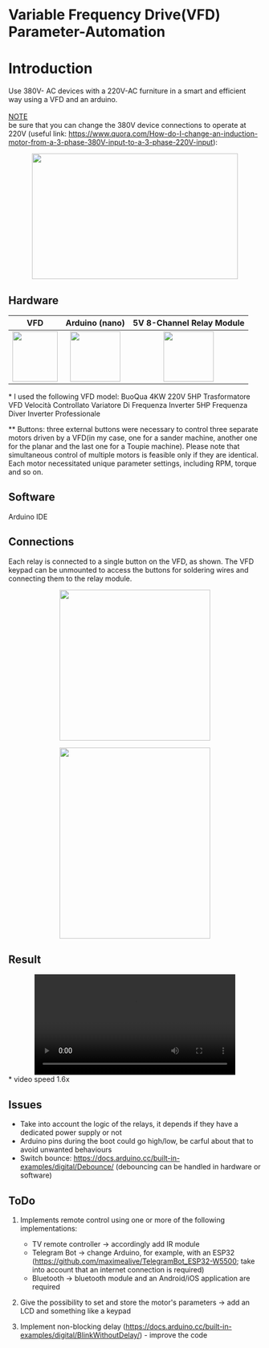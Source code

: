 # Variable Frequency Drive(VFD) Parameter-Automation

# Introduction
Use 380V- AC devices with a 220V-AC furniture in a smart and efficient way using a VFD and an arduino.<br><br>
<ins> NOTE </ins> <br>
be sure that you can change the 380V device connections to operate at 220V (useful link: https://www.quora.com/How-do-I-change-an-induction-motor-from-a-3-phase-380V-input-to-a-3-phase-220V-input):<br>

<p align="center">
  <img width="410" height="250" src="https://github.com/user-attachments/assets/c3fd1e39-4385-490a-90b2-c47ab7d462c4">
</p>

## Hardware
VFD             |  Arduino (nano)             |5V 8-Channel Relay Module  |
:-------------------------:|:-------------------------:|:-------------------------:|
<img src="https://github.com/user-attachments/assets/d701328b-6d08-44ea-a0f6-a48747c7c25a" width="90" height="100" />  |  <img src="https://github.com/user-attachments/assets/fdc74bed-b436-4e63-b077-62585f0678e6" width="100" height="100" />  |<img src="https://github.com/user-attachments/assets/246276cd-cc9f-41c6-be08-7d0bec98bc00" width="100" height="100" />  | 

\* I used the following VFD model: BuoQua 4KW 220V 5HP Trasformatore VFD Velocità Controllato Variatore Di Frequenza Inverter 5HP Frequenza Diver Inverter Professionale

** Buttons: three external buttons were necessary to control three separate motors driven by a VFD(in my case, one for a sander machine, another one for the planar and the last one for a Toupie machine). Please note that simultaneous control of multiple motors is feasible only if they are identical. Each motor necessitated unique parameter settings, including RPM, torque and so on.

## Software
Arduino IDE

## Connections
Each relay is connected to a single button on the VFD, as shown. The VFD keypad can be unmounted to access the buttons for soldering wires and connecting them to the relay module.
<p align="center">
  <img src="https://github.com/user-attachments/assets/6eb61700-b27b-497e-a865-610379736898" width="300" height="300" />
</p>

<p align="center">
  <img width="300" height="380" src="https://github.com/user-attachments/assets/35de1f4c-8ab4-415b-973a-017fcb451f84">
</p>

## Result

<div align="center">
  <video src="https://github.com/user-attachments/assets/61a216fb-f2c9-4f5d-8ab0-22cea4845a12" width="400" />
</div>
* video speed 1.6x

## Issues
- Take into account the logic of the relays, it depends if they have a dedicated power supply or not
- Arduino pins during the boot could go high/low, be carful about that to avoid unwanted behaviours
- Switch bounce: https://docs.arduino.cc/built-in-examples/digital/Debounce/ (debouncing can be handled in hardware or software)

## ToDo
1) Implements remote control using one or more of the following implementations:<br>
   - TV remote controller -> accordingly add IR module
   - Telegram Bot -> change Arduino, for example, with an ESP32 (https://github.com/maximealive/TelegramBot_ESP32-W5500; take into account that an internet connection is required)
   - Bluetooth -> bluetooth module and an Android/iOS application are required

2) Give the possibility to set and store the motor's parameters -> add an LCD and something like a keypad

3) Implement non-blocking delay (https://docs.arduino.cc/built-in-examples/digital/BlinkWithoutDelay/) - improve the code
